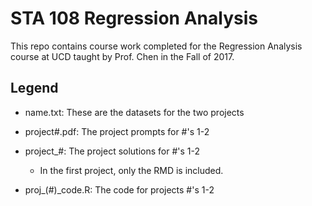 # STA 108 Regression Analysis

This repo contains course work completed for the Regression Analysis course at UCD taught by Prof. Chen in the Fall of 2017.

## Legend
- name.txt: These are the datasets for the two projects

- project#.pdf: The project prompts for #'s 1-2

- project_#: The project solutions for #'s 1-2
  - In the first project, only the RMD is included.

- proj_(#)_code.R: The code for projects #'s 1-2
